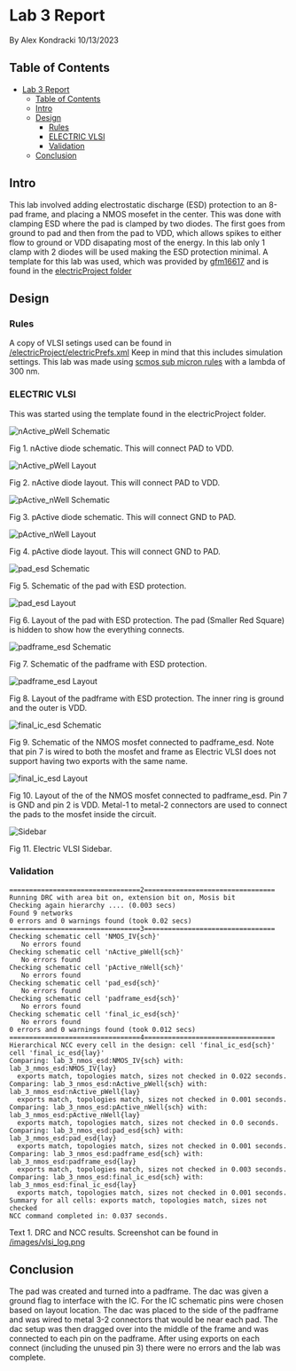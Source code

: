 # Lab 3 Report
By Alex Kondracki
10/13/2023

## Table of Contents
- [Lab 3 Report](#lab-3-report)
  - [Table of Contents](#table-of-contents)
  - [Intro](#intro)
  - [Design](#design)
    - [Rules](#rules)
    - [ELECTRIC VLSI](#electric-vlsi)
    - [Validation](#validation)
  - [Conclusion](#conclusion)

## Intro
This lab involved adding electrostatic discharge (ESD) protection to an 8-pad frame, and placing a NMOS mosefet in the center. This was done with clamping ESD where the pad is clamped by two diodes. The first goes from ground to pad and then from the pad to VDD, which allows spikes to either flow to ground or VDD disapating most of the energy. In this lab only 1 clamp with 2 diodes will be used making the ESD protection minimal. A template for this lab was used, which was provided by [gfm16617](http://github.com/gfm16617) and is found in the [electricProject folder](http://www.github.com/alexk-school/ENCE_3501_VLSI_Class2023/tree/main/Lab3/electricProject)

## Design

### Rules

A copy of VLSI setings used can be found in  [/electricProject/electricPrefs.xml](http://raw.githubusercontent.com/alexk-school/ENCE_3501_VLSI_Class2023/main/Lab3/electricProject/electricPrefs.xml) Keep in mind that this includes simulation settings. This lab was made using [scmos sub micron rules](http://bears.ece.ucsb.edu/class/ece224a/scmos/scmos-main.html) with a lambda of 300 nm.

### ELECTRIC VLSI

This was started using the template found in the electricProject folder.

![nActive_pWell Schematic](http://raw.githubusercontent.com/alexk-school/ENCE_3501_VLSI_Class2023/main/Lab3/images/nActive_pWell_sch.png)

Fig 1. nActive diode schematic. This will connect PAD to VDD.

![nActive_pWell Layout](http://raw.githubusercontent.com/alexk-school/ENCE_3501_VLSI_Class2023/main/Lab3/images/nActive_pWell_lay.png)

Fig 2. nActive diode layout. This will connect PAD to VDD.

![pActive_nWell Schematic](http://raw.githubusercontent.com/alexk-school/ENCE_3501_VLSI_Class2023/main/Lab3/images/pActive_nWell_sch.png)

Fig 3. pActive diode schematic. This will connect GND to PAD.

![pActive_nWell Layout](http://raw.githubusercontent.com/alexk-school/ENCE_3501_VLSI_Class2023/main/Lab3/images/pActive_nWell_lay.png)

Fig 4. pActive diode layout. This will connect GND to PAD.

![pad_esd Schematic](http://raw.githubusercontent.com/alexk-school/ENCE_3501_VLSI_Class2023/main/Lab3/images/pad_esd_sch.png)

Fig 5. Schematic of the pad with ESD protection.

![pad_esd Layout](http://raw.githubusercontent.com/alexk-school/ENCE_3501_VLSI_Class2023/main/Lab3/images/pad_esd_lay.png)

Fig 6. Layout of the pad with ESD protection. The pad (Smaller Red Square) is hidden to show how the everything connects.

![padframe_esd Schematic](http://raw.githubusercontent.com/alexk-school/ENCE_3501_VLSI_Class2023/main/Lab3/images/padframe_esd_sch.png)

Fig 7. Schematic of the padframe with ESD protection. 

![padframe_esd Layout](http://raw.githubusercontent.com/alexk-school/ENCE_3501_VLSI_Class2023/main/Lab3/images/padframe_esd_lay.png)

Fig 8. Layout of the padframe with ESD protection. The inner ring is ground and the outer is VDD.

![final_ic_esd Schematic](http://raw.githubusercontent.com/alexk-school/ENCE_3501_VLSI_Class2023/main/Lab3/images/final_ic_esd_sch.png)

Fig 9. Schematic of the NMOS mosfet connected to padframe_esd. Note that pin 7 is wired to both the mosfet and frame as Electric VLSI does not support having two exports with the same name. 

![final_ic_esd Layout](http://raw.githubusercontent.com/alexk-school/ENCE_3501_VLSI_Class2023/main/Lab3/images/final_ic_esd_lay.png)

Fig 10. Layout of the of the NMOS mosfet connected to padframe_esd. Pin 7 is GND and pin 2 is VDD. Metal-1 to metal-2 connectors are used to connect the pads to the mosfet inside the circuit.

![Sidebar](http://raw.githubusercontent.com/alexk-school/ENCE_3501_VLSI_Class2023/main/Lab3/images/sidebar.png)

Fig 11. Electric VLSI Sidebar.

### Validation

```
=================================2=================================
Running DRC with area bit on, extension bit on, Mosis bit
Checking again hierarchy .... (0.003 secs)
Found 9 networks
0 errors and 0 warnings found (took 0.02 secs)
=================================3=================================
Checking schematic cell 'NMOS_IV{sch}'
   No errors found
Checking schematic cell 'nActive_pWell{sch}'
   No errors found
Checking schematic cell 'pActive_nWell{sch}'
   No errors found
Checking schematic cell 'pad_esd{sch}'
   No errors found
Checking schematic cell 'padframe_esd{sch}'
   No errors found
Checking schematic cell 'final_ic_esd{sch}'
   No errors found
0 errors and 0 warnings found (took 0.012 secs)
=================================4=================================
Hierarchical NCC every cell in the design: cell 'final_ic_esd{sch}'  cell 'final_ic_esd{lay}'
Comparing: lab_3_nmos_esd:NMOS_IV{sch} with: lab_3_nmos_esd:NMOS_IV{lay}
  exports match, topologies match, sizes not checked in 0.022 seconds.
Comparing: lab_3_nmos_esd:nActive_pWell{sch} with: lab_3_nmos_esd:nActive_pWell{lay}
  exports match, topologies match, sizes not checked in 0.001 seconds.
Comparing: lab_3_nmos_esd:pActive_nWell{sch} with: lab_3_nmos_esd:pActive_nWell{lay}
  exports match, topologies match, sizes not checked in 0.0 seconds.
Comparing: lab_3_nmos_esd:pad_esd{sch} with: lab_3_nmos_esd:pad_esd{lay}
  exports match, topologies match, sizes not checked in 0.001 seconds.
Comparing: lab_3_nmos_esd:padframe_esd{sch} with: lab_3_nmos_esd:padframe_esd{lay}
  exports match, topologies match, sizes not checked in 0.003 seconds.
Comparing: lab_3_nmos_esd:final_ic_esd{sch} with: lab_3_nmos_esd:final_ic_esd{lay}
  exports match, topologies match, sizes not checked in 0.001 seconds.
Summary for all cells: exports match, topologies match, sizes not checked
NCC command completed in: 0.037 seconds.
```

Text 1. DRC and NCC results. Screenshot can be found in [/images/vlsi_log.png](http://raw.githubusercontent.com/alexk-school/ENCE_3501_VLSI_Class2023/main/Lab3/images/vlsi_log.png)

## Conclusion

The pad was created and turned into a padframe. The dac was given a ground flag to interface with the IC. For the IC schematic pins were chosen based on layout location. The dac was placed to the side of the padframe and was wired to metal 3-2 connectors that would be near each pad. The dac setup was then dragged over into the middle of the frame and was connected to each pin on the padframe. After using exports on each connect (including the unused pin 3) there were no errors and the lab was complete.
